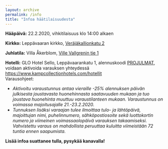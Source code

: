 ```yaml
---
layout: archive
permalink: /info
title: "Infoa häätilaisuudesta"
---
```


**Hääpäivä:** 22.2.2020, vihkitilaisuus klo 14:00 alkaen

**Kirkko:** Leppävaaran kirkko, [Veräjäkallionkatu 2](https://goo.gl/maps/mrScUGEoaUZrqQ8v6)

**Juhlatila:** Villa Åkerblom, [Ville Vallgrenin tie 1](https://goo.gl/maps/bdW2EhMo7ioVnz9v5)

**Hotelli:** GLO Hotel Sello, Leppävaarankatu 1, alennuskoodi <u>PROJULMAT</u>, voidaan aktivoida varauksen yhteydessä https://www.kampcollectionhotels.com/hotellit<br>
Varausohjeet:
* _Aktivoitu varaustunnus antaa vieraille -25% alennuksen päivän julkisesta joustavasta huonehinnasta saatavuuden mukaan ja tuo joustava huonehinta muuttuu varaustilanteen mukaan. Varaustunnus on voimassa majoitusajalle 21.-23.2.2020._<br>
* _Tunnuksen lisäksi varaajan tulee ilmoittaa  tulo- ja lähtöpäivä, majoittujan nimi, puhelinnumero, sähköpostiosoite sekä luottokortin numero ja viimeinen voimassaolopäivä varauksen takaamiseksi. Vahvistettu varaus on mahdollista peruuttaa kuluitta viimeistään 72 tuntia ennen saapumista._


**Lisää infoa suattanee tulla, pysykää kanavalla!**
